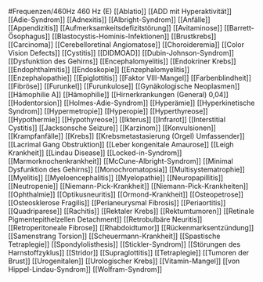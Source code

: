 #Frequenzen/460Hz
460 Hz (E)
[[Ablatio]]
[[ADD mit Hyperaktivität]]
[[Adie-Syndrom]]
[[Adnexitis]]
[[Albright-Syndrom]]
[[Anfälle]]
[[Appendizitis]]
[[Aufmerksamkeitsdefizitstörung]]
[[Avitaminose]]
[[Barrett-Ösophagus]]
[[Blastocystis-Hominis-Infektionen]]
[[Brustkrebs]]
[[Carcinoma]]
[[Cerebelloretinal Angiomatose]]
[[Choroideremia]]
[[Color Vision Defects]]
[[Cystitis]]
[[DIDMOAD]]
[[Dubin-Johnson-Syndrom]]
[[Dysfunktion des Gehirns]]
[[Encephalomyelitis]]
[[Endokriner Krebs]]
[[Endophthalmitis]]
[[Endoskopie]]
[[Enzephalomyelitis]]
[[Enzephalopathie]]
[[Epiglottitis]]
[[Faktor VIII-Mangel]]
[[Farbenblindheit]]
[[Fibröse]]
[[Furunkel]]
[[Furunkulose]]
[[Gynäkologische Neoplasmen]]
[[Hämophilie A]]
[[Hämophilie]]
[[Hirnerkrankungen (General) 0,04]]
[[Hodentorsion]]
[[Holmes-Adie-Syndrom]]
[[Hyperämie]]
[[Hyperkinetische Syndrom]]
[[Hypermetropie]]
[[Hyperopie]]
[[Hyperthyreose]]
[[Hypothermie]]
[[Hypothyreose]]
[[Ikterus]]
[[Infrarot]]
[[Interstitial Cystitis]]
[[Jacksonsche Seizure]]
[[Karzinom]]
[[Konvulsionen]]
[[Krampfanfälle]]
[[Krebs]]
[[Krebsmetastasierung (Orgel) Umfassender]]
[[Lacrimal Gang Obstruktion]]
[[Leber kongenitale Amaurose]]
[[Leigh Krankheit]]
[[Lindau Disease]]
[[Locked-in-Syndrom]]
[[Marmorknochenkrankheit]]
[[McCune-Albright-Syndrom]]
[[Minimal Dysfunktion des Gehirns]]
[[Monochromatopsia]]
[[Multisystematrophie]]
[[Myelitis]]
[[Myeloencephalitis]]
[[Myelopathie]]
[[Neuropapillitis]]
[[Neutropenie]]
[[Niemann-Pick-Krankheit]]
[[Niemann-Pick-Krankheiten]]
[[Ophthalmie]]
[[Optikusneuritis]]
[[Ormond-Krankheit]]
[[Osteopetrose]]
[[Osteosklerose Fragilis]]
[[Perianeurysmal Fibrosis]]
[[Periaortitis]]
[[Quadriparese]]
[[Rachitis]]
[[Rektaler Krebs]]
[[Rektumtumoren]]
[[Retinale Pigmentepithelzellen Detachment]]
[[Retrobulbäre Neuritis]]
[[Retroperitoneale Fibrose]]
[[Rhabdoidtumor]]
[[Rückenmarksentzündung]]
[[Samenstrang Torsion]]
[[Scheuermann-Krankheit]]
[[Spastische Tetraplegie]]
[[Spondylolisthesis]]
[[Stickler-Syndrom]]
[[Störungen des Harnstoffzyklus]]
[[Stridor]]
[[Supraglottitis]]
[[Tetraplegie]]
[[Tumoren der Brust]]
[[Urogenitalen]]
[[Urologischer Krebs]]
[[Vitamin-Mangel]]
[[von Hippel-Lindau-Syndrom]]
[[Wolfram-Syndrom]]
